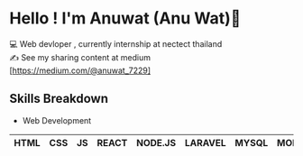 # Hello ! I'm Anuwat (Anu Wat)👋
:computer: Web devloper , currently internship at nectect thailand   
:writing_hand: See my sharing content at medium [https://medium.com/@anuwat_7229]

## Skills Breakdown 
- Web Development

| HTML | CSS  | JS | REACT | NODE.JS | LARAVEL  |  MYSQL |  MONGODB   |              
|---|---|---|---|---|---|---|---|
